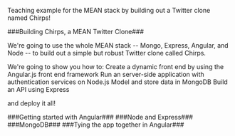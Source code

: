 Teaching example for the MEAN stack by building out a Twitter clone named Chirps!

###Building Chirps, a MEAN Twitter Clone###

We're going to use the whole MEAN stack -- Mongo, Express, Angular, and Node -- to build out a simple but robust Twitter clone called Chirps.

We're going to show you how to: Create a dynamic front end by using the Angular.js front end framework Run an server-side application with authentication services on Node.js Model and store data in MongoDB Build an API using Express

and deploy it all!

###Getting started with Angular### ###Node and Express### ###MongoDB### ###Tying the app together in Angular###